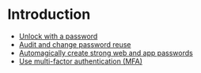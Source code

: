 # Introduction


* [Unlock with a password](unlock.md)
* [Audit and change password reuse](password-reuse.md)
* [Automagically create strong web and app passwords](passwords.md)
* [Use multi-factor authentication (MFA)](mfa.md)